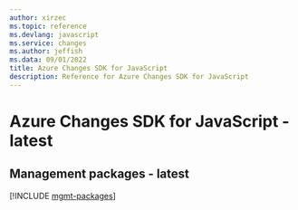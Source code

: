 ```yaml
---
author: xirzec
ms.topic: reference
ms.devlang: javascript
ms.service: changes
ms.author: jeffish
ms.data: 09/01/2022
title: Azure Changes SDK for JavaScript
description: Reference for Azure Changes SDK for JavaScript
---
```

# Azure Changes SDK for JavaScript - latest

## Management packages - latest
[!INCLUDE [mgmt-packages](changes-mgmt-index.md)]
